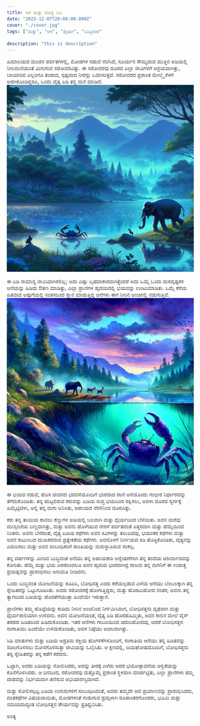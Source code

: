 ```yaml
---
title: ಆನೆ ಮತ್ತು ದೊಡ್ಡ ಏಡಿ
date: "2023-12-07T20:08:00.000Z"
cover: "./cover.jpg"
tags: ["ಮತ್ತು", "ಆನೆ", "ಧೈರ್ಯ", "ಬುದ್ಧಿವಂತ"

description: "this is description"
---
```


ಹಿಮಾಲಯದ ಮಂಜಿನ ಪರ್ವತಗಳಲ್ಲಿ, ಮೋಡಗಳ ನಡುವೆ ನೆಲೆಸಿದೆ, ಸೂರ್ಯನ ಸೌಮ್ಯವಾದ ಮುತ್ತಿನ ಅಡಿಯಲ್ಲಿ ನೀಲಮಣಿಯಂತೆ ಮಿನುಗುವ ಸರೋವರವಿತ್ತು. ಈ ಸರೋವರವು ದೂರದ ಎಲ್ಲಾ ಜೀವಿಗಳಿಗೆ ಆಶ್ರಯವಾಗಿತ್ತು, ಬಾಯಾರಿದ ಎಲ್ಲರಿಗೂ ತಂಪಾದ, ಸ್ಪಷ್ಟವಾದ ನೀರನ್ನು ಒದಗಿಸುತ್ತದೆ. ಸರೋವರದ ಪ್ರಶಾಂತ ಮೇಲ್ಮೈ ಕೆಳಗೆ ಅಡಗಿಕೊಂಡಿದ್ದರೂ, ಒಂದು ದೈತ್ಯ ಏಡಿ ತನ್ನ ಮನೆ ಮಾಡಿದೆ.
![elephant_lake](./img1.jpg)

ಈ ಏಡಿ ಸಾಮಾನ್ಯ ಜೀವಿಯಾಗಿರಲಿಲ್ಲ; ಅದು ಎಷ್ಟು ಬೃಹದಾಕಾರವಾಗಿತ್ತೆಂದರೆ ಅದು ಒಮ್ಮೆ ಒಂದು ದುರದೃಷ್ಟಕರ ಆನೆಯನ್ನು ಹಿಡಿದು ಔತಣ ಮಾಡಿತ್ತು, ಎಲ್ಲಾ ಪ್ರಾಣಿಗಳ ಹೃದಯದಲ್ಲಿ ಭಯವನ್ನು ಉಂಟುಮಾಡಿತು. ಒಮ್ಮೆ ಕೆರೆಯ ಹಿತವಾದ ಅಪ್ಪುಗೆಯಲ್ಲಿ ಸಂತಸದಿಂದ ಸ್ನಾನ ಮಾಡುತ್ತಿದ್ದ ಆನೆಗಳು ಈಗ ನೀರಿನ ಅಂಚಿನಲ್ಲಿ ನಡುಗುತ್ತಿವೆ.
![elephant_crab](./img/elephant_crab.jpg)

ಈ ಭಯದ ನಡುವೆ, ಹೊಸ ಜೀವನದ ಭರವಸೆಯೊಂದಿಗೆ ಭಾರವಾದ ರಾಣಿ ಆನೆಯೊಂದು ಗಂಭೀರ ನಿರ್ಧಾರವನ್ನು ತೆಗೆದುಕೊಂಡಿತು. ತನ್ನ ಹುಟ್ಟಲಿರುವ ಕರುವನ್ನು ಏಡಿಯ ಸುಪ್ತ ಭಯದಿಂದ ರಕ್ಷಿಸಲು, ಅವಳು ದೂರದ ಸ್ವರ್ಗಕ್ಕೆ ಹಿಮ್ಮೆಟ್ಟಿದಳು, ಅಲ್ಲಿ ತನ್ನ ಮಗು ಜನಿಸಿತು, ಅಪಾಯದ ನೆರಳಿನಿಂದ ದೂರವಿತ್ತು.

ಕರು ತನ್ನ ತಾಯಿಯ ಕಾವಲು ಕಣ್ಣುಗಳ ಅಡಿಯಲ್ಲಿ ಬಲವಾಗಿ ಮತ್ತು ಧೈರ್ಯದಿಂದ ಬೆಳೆಯಿತು. ಅವನ ಮರೆವು ಮುಸ್ಸಂಜೆಯ ಬಣ್ಣವಾಗಿತ್ತು, ಮತ್ತು ಅವನು ಹೊಳೆಯುವ ನೇರಳೆ ಪರ್ವತದಂತೆ ಎತ್ತರವಾಗಿ ಮತ್ತು ಹೆಮ್ಮೆಯಿಂದ ನಿಂತನು. ಅವನು ಬೆಳೆದಂತೆ, ದೈತ್ಯ ಏಡಿಯ ಕಥೆಗಳು ಅವನ ಕಿವಿಗಳನ್ನು ತಲುಪಿದವು, ಭಯಂಕರ ಕಥೆಗಳು ಮತ್ತು ಅವನ ಕುಟುಂಬದ ದುಃಖಕರವಾದ ಪ್ರತ್ಯೇಕತೆಯ ಕಥೆಗಳು. ಅವನೊಳಗೆ ನಿರ್ಣಯದ ಕಿಡಿ ಹೊತ್ತಿಕೊಂಡಿತು, ದೈತ್ಯನನ್ನು ಎದುರಿಸಲು ಮತ್ತು ಅವನ ಸಂಬಂಧಿಕರಿಗೆ ಶಾಂತಿಯನ್ನು ಮರುಸ್ಥಾಪಿಸುವ ಸಂಕಲ್ಪ.

ತನ್ನ ವರ್ಷಗಳನ್ನು ಮೀರಿದ ಬುದ್ಧಿವಂತ ಆನೆಯು ತನ್ನ ಅಪಾಯಕಾರಿ ಅನ್ವೇಷಣೆಗಾಗಿ ತನ್ನ ತಂದೆಯ ಆಶೀರ್ವಾದವನ್ನು ಕೋರಿತು. ಹೆಮ್ಮೆ ಮತ್ತು ಭಯ ಎರಡರಿಂದಲೂ ಅವನ ಹೃದಯ ಭಾರವಾಗಿದ್ದ ರಾಜನು ತನ್ನ ಮಗನಿಗೆ ಈ ಉದಾತ್ತ ಪ್ರಯತ್ನವನ್ನು ಪ್ರಾರಂಭಿಸಲು ಅನುಮತಿ ನೀಡಿದನು.

ಒಂದು ಬುದ್ಧಿವಂತ ಯೋಜನೆಯನ್ನು ರೂಪಿಸಿ, ಬೋಧಿಸತ್ತ ಎಂದು ಕರೆಯಲ್ಪಡುವ ಎಳೆಯ ಆನೆಯು ಬೆಂಬಲಕ್ಕಾಗಿ ತನ್ನ ಸ್ನೇಹಿತರನ್ನು ಒಟ್ಟುಗೂಡಿಸಿತು. ಅವರು ಸರೋವರಕ್ಕೆ ಹೋಗುತ್ತಿದ್ದರು, ಮತ್ತು ಹೊರಟುಹೋದ ನಂತರ, ಅವನು ತನ್ನ ತ್ಯಾಗದಿಂದ ಏಡಿಯನ್ನು ಹೊರತೆಗೆಯುತ್ತಾ ಹಿಂದೆಯೇ ಇರುತ್ತಾನೆ.

ಪ್ರಾಣಿಗಳು ತಮ್ಮ ಹೊಟ್ಟೆಯನ್ನು ಕುಡಿದು ನೀರಿನ ಅಂಚಿನಿಂದ ನಿರ್ಗಮಿಸಿದಾಗ, ಬೋಧಿಸತ್ತನು ದೃಢವಾಗಿ ಮತ್ತು ಧೈರ್ಯಶಾಲಿಯಾಗಿ ಉಳಿದನು. ಅವನ ಯೋಜನೆಯಂತೆ, ದೈತ್ಯ ಏಡಿ ಹೊರಹೊಮ್ಮಿತು, ಅವನ ಕಾಲಿನ ಮೇಲೆ ವೈಸ್ ತರಹದ ಹಿಡಿತದಿಂದ ಹಿಡಿದುಕೊಂಡಿತು. ಇತರ ಆನೆಗಳು ಗಾಬರಿಯಿಂದ ಚದುರಿಹೋದವು, ಆದರೆ ಬೋಧಿಸತ್ತನ ಸಂಗಾತಿಯು ಹಿಂದೆಯೇ ಉಳಿದುಕೊಂಡಿತು, ಅವಳ ನಿಷ್ಠೆಯು ಅಚಲವಾಗಿತ್ತು.

ಸಿಹಿ ಮಾತುಗಳು ಮತ್ತು ಏಡಿಯ ಅಪ್ರತಿಮ ಶಕ್ತಿಯ ಹೊಗಳಿಕೆಗಳೊಂದಿಗೆ, ಸಂಗಾತಿಯ ಆನೆಯು ತನ್ನ ಹಿಡಿತವನ್ನು ಸಡಿಲಗೊಳಿಸಲು ಮೋಸಗೊಳಿಸುತ್ತಾ ಜೀವಿಯನ್ನು ಓಲೈಸಿತು. ಆ ಕ್ಷಣದಲ್ಲಿ, ಜಯಘೋಷದೊಂದಿಗೆ, ಬೋಧಿಸತ್ತನು ತನ್ನ ಸ್ನೇಹಿತರನ್ನು ತನ್ನ ಕಡೆಗೆ ಕರೆದನು.

ಒಟ್ಟಾಗಿ, ಅವರು ಏಡಿಯನ್ನು ಸೋಲಿಸಿದರು, ಅದನ್ನು ತೀರಕ್ಕೆ ಎಳೆದು ಅದರ ಭಯೋತ್ಪಾದನೆಯ ಆಳ್ವಿಕೆಯನ್ನು ಕೊನೆಗೊಳಿಸಿದರು. ಆ ದಿನದಿಂದ, ಸರೋವರವು ಮತ್ತೊಮ್ಮೆ ಪ್ರಶಾಂತ ಸ್ಥಳವಾಗಿ ಮಾರ್ಪಟ್ಟಿತು, ಎಲ್ಲಾ ಪ್ರಾಣಿಗಳು ತಮ್ಮ ದಾಹವನ್ನು ನಿರ್ಭಯವಾಗಿ ತಣಿಸುವ ಅಭಯಾರಣ್ಯವಾಗಿದೆ.

ಮತ್ತು ಸೋಲಿಸಲ್ಪಟ್ಟ ಏಡಿಯ ಉಗುರುಗಳಿಗೆ ಸಂಬಂಧಿಸಿದಂತೆ, ಅವರು ತಮ್ಮದೇ ಆದ ಪ್ರಯಾಣವನ್ನು ಪ್ರಾರಂಭಿಸಿದರು, ದಂತಕಥೆಗಳ ವಿಷಯವಾಯಿತು, ಮೋಡಗಳಂತೆ ಗುಡುಗುವ ಡ್ರಮ್ಗಳಾಗಿ ರೂಪಾಂತರಗೊಂಡರು, ಭೂಮಿ ಮತ್ತು ಸಮಯದಾದ್ಯಂತ ಬೋಧಿಸತ್ತನ ಶೌರ್ಯವನ್ನು ಪ್ರತಿಧ್ವನಿಸಿತು.

ಅಂತ್ಯ
